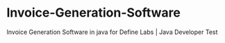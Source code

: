 # Invoice-Generation-Software
Invoice Generation Software in java for Define Labs | Java Developer Test
